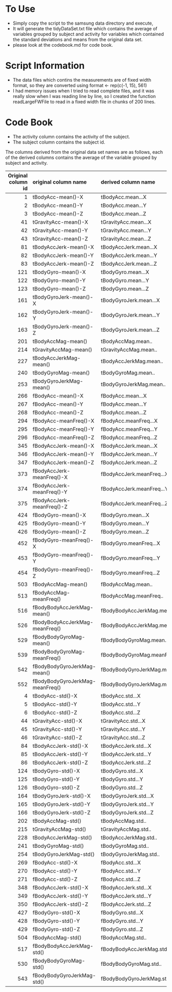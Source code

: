 To Use
======
* Simply copy the script to the samsung data directory and execute, 
* It will generate the tidyDataSet.txt file which contains the average of variables grouped by subject and activity for variables which contained the standard deviations and means from the original data set.
* please look at the codebook.md for code book.

Script Information
==================
* The data files which contins the measurements are of fixed width format, so they are converted using format <- rep(c(-1, 15), 561)
* I had memory issues when I tried to read complete files, and it was really slow when I was reading line by line, so I created the function readLargeFWFile to read in a fixed width file in chunks of 200 lines.

Code Book
=========
* The activity column contains the activity of the subject.
* The subject column contains the subject id.

The columns derived from the original data set names are as follows, each of the derived columns contains the average of the variable grouped by subject and activity.

| Original column id|original column name            |derived column name             |
|------------------:|:-------------------------------|:-------------------------------|
|                  1|tBodyAcc-mean()-X               |tBodyAcc.mean...X               |
|                  2|tBodyAcc-mean()-Y               |tBodyAcc.mean...Y               |
|                  3|tBodyAcc-mean()-Z               |tBodyAcc.mean...Z               |
|                 41|tGravityAcc-mean()-X            |tGravityAcc.mean...X            |
|                 42|tGravityAcc-mean()-Y            |tGravityAcc.mean...Y            |
|                 43|tGravityAcc-mean()-Z            |tGravityAcc.mean...Z            |
|                 81|tBodyAccJerk-mean()-X           |tBodyAccJerk.mean...X           |
|                 82|tBodyAccJerk-mean()-Y           |tBodyAccJerk.mean...Y           |
|                 83|tBodyAccJerk-mean()-Z           |tBodyAccJerk.mean...Z           |
|                121|tBodyGyro-mean()-X              |tBodyGyro.mean...X              |
|                122|tBodyGyro-mean()-Y              |tBodyGyro.mean...Y              |
|                123|tBodyGyro-mean()-Z              |tBodyGyro.mean...Z              |
|                161|tBodyGyroJerk-mean()-X          |tBodyGyroJerk.mean...X          |
|                162|tBodyGyroJerk-mean()-Y          |tBodyGyroJerk.mean...Y          |
|                163|tBodyGyroJerk-mean()-Z          |tBodyGyroJerk.mean...Z          |
|                201|tBodyAccMag-mean()              |tBodyAccMag.mean..              |
|                214|tGravityAccMag-mean()           |tGravityAccMag.mean..           |
|                227|tBodyAccJerkMag-mean()          |tBodyAccJerkMag.mean..          |
|                240|tBodyGyroMag-mean()             |tBodyGyroMag.mean..             |
|                253|tBodyGyroJerkMag-mean()         |tBodyGyroJerkMag.mean..         |
|                266|fBodyAcc-mean()-X               |fBodyAcc.mean...X               |
|                267|fBodyAcc-mean()-Y               |fBodyAcc.mean...Y               |
|                268|fBodyAcc-mean()-Z               |fBodyAcc.mean...Z               |
|                294|fBodyAcc-meanFreq()-X           |fBodyAcc.meanFreq...X           |
|                295|fBodyAcc-meanFreq()-Y           |fBodyAcc.meanFreq...Y           |
|                296|fBodyAcc-meanFreq()-Z           |fBodyAcc.meanFreq...Z           |
|                345|fBodyAccJerk-mean()-X           |fBodyAccJerk.mean...X           |
|                346|fBodyAccJerk-mean()-Y           |fBodyAccJerk.mean...Y           |
|                347|fBodyAccJerk-mean()-Z           |fBodyAccJerk.mean...Z           |
|                373|fBodyAccJerk-meanFreq()-X       |fBodyAccJerk.meanFreq...X       |
|                374|fBodyAccJerk-meanFreq()-Y       |fBodyAccJerk.meanFreq...Y       |
|                375|fBodyAccJerk-meanFreq()-Z       |fBodyAccJerk.meanFreq...Z       |
|                424|fBodyGyro-mean()-X              |fBodyGyro.mean...X              |
|                425|fBodyGyro-mean()-Y              |fBodyGyro.mean...Y              |
|                426|fBodyGyro-mean()-Z              |fBodyGyro.mean...Z              |
|                452|fBodyGyro-meanFreq()-X          |fBodyGyro.meanFreq...X          |
|                453|fBodyGyro-meanFreq()-Y          |fBodyGyro.meanFreq...Y          |
|                454|fBodyGyro-meanFreq()-Z          |fBodyGyro.meanFreq...Z          |
|                503|fBodyAccMag-mean()              |fBodyAccMag.mean..              |
|                513|fBodyAccMag-meanFreq()          |fBodyAccMag.meanFreq..          |
|                516|fBodyBodyAccJerkMag-mean()      |fBodyBodyAccJerkMag.mean..      |
|                526|fBodyBodyAccJerkMag-meanFreq()  |fBodyBodyAccJerkMag.meanFreq..  |
|                529|fBodyBodyGyroMag-mean()         |fBodyBodyGyroMag.mean..         |
|                539|fBodyBodyGyroMag-meanFreq()     |fBodyBodyGyroMag.meanFreq..     |
|                542|fBodyBodyGyroJerkMag-mean()     |fBodyBodyGyroJerkMag.mean..     |
|                552|fBodyBodyGyroJerkMag-meanFreq() |fBodyBodyGyroJerkMag.meanFreq.. |
|                  4|tBodyAcc-std()-X                |tBodyAcc.std...X                |
|                  5|tBodyAcc-std()-Y                |tBodyAcc.std...Y                |
|                  6|tBodyAcc-std()-Z                |tBodyAcc.std...Z                |
|                 44|tGravityAcc-std()-X             |tGravityAcc.std...X             |
|                 45|tGravityAcc-std()-Y             |tGravityAcc.std...Y             |
|                 46|tGravityAcc-std()-Z             |tGravityAcc.std...Z             |
|                 84|tBodyAccJerk-std()-X            |tBodyAccJerk.std...X            |
|                 85|tBodyAccJerk-std()-Y            |tBodyAccJerk.std...Y            |
|                 86|tBodyAccJerk-std()-Z            |tBodyAccJerk.std...Z            |
|                124|tBodyGyro-std()-X               |tBodyGyro.std...X               |
|                125|tBodyGyro-std()-Y               |tBodyGyro.std...Y               |
|                126|tBodyGyro-std()-Z               |tBodyGyro.std...Z               |
|                164|tBodyGyroJerk-std()-X           |tBodyGyroJerk.std...X           |
|                165|tBodyGyroJerk-std()-Y           |tBodyGyroJerk.std...Y           |
|                166|tBodyGyroJerk-std()-Z           |tBodyGyroJerk.std...Z           |
|                202|tBodyAccMag-std()               |tBodyAccMag.std..               |
|                215|tGravityAccMag-std()            |tGravityAccMag.std..            |
|                228|tBodyAccJerkMag-std()           |tBodyAccJerkMag.std..           |
|                241|tBodyGyroMag-std()              |tBodyGyroMag.std..              |
|                254|tBodyGyroJerkMag-std()          |tBodyGyroJerkMag.std..          |
|                269|fBodyAcc-std()-X                |fBodyAcc.std...X                |
|                270|fBodyAcc-std()-Y                |fBodyAcc.std...Y                |
|                271|fBodyAcc-std()-Z                |fBodyAcc.std...Z                |
|                348|fBodyAccJerk-std()-X            |fBodyAccJerk.std...X            |
|                349|fBodyAccJerk-std()-Y            |fBodyAccJerk.std...Y            |
|                350|fBodyAccJerk-std()-Z            |fBodyAccJerk.std...Z            |
|                427|fBodyGyro-std()-X               |fBodyGyro.std...X               |
|                428|fBodyGyro-std()-Y               |fBodyGyro.std...Y               |
|                429|fBodyGyro-std()-Z               |fBodyGyro.std...Z               |
|                504|fBodyAccMag-std()               |fBodyAccMag.std..               |
|                517|fBodyBodyAccJerkMag-std()       |fBodyBodyAccJerkMag.std..       |
|                530|fBodyBodyGyroMag-std()          |fBodyBodyGyroMag.std..          |
|                543|fBodyBodyGyroJerkMag-std()      |fBodyBodyGyroJerkMag.std..      